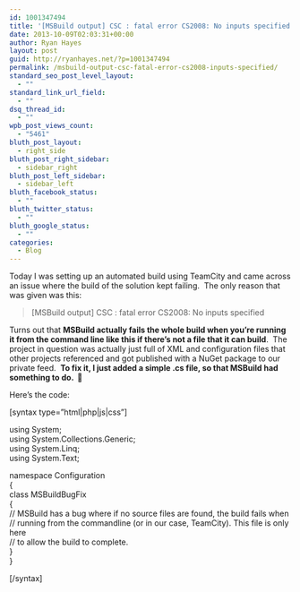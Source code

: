 ```yaml
---
id: 1001347494
title: '[MSBuild output] CSC : fatal error CS2008: No inputs specified'
date: 2013-10-09T02:03:31+00:00
author: Ryan Hayes
layout: post
guid: http://ryanhayes.net/?p=1001347494
permalink: /msbuild-output-csc-fatal-error-cs2008-inputs-specified/
standard_seo_post_level_layout:
  - ""
standard_link_url_field:
  - ""
dsq_thread_id:
  - ""
wpb_post_views_count:
  - "5461"
bluth_post_layout:
  - right_side
bluth_post_right_sidebar:
  - sidebar_right
bluth_post_left_sidebar:
  - sidebar_left
bluth_facebook_status:
  - ""
bluth_twitter_status:
  - ""
bluth_google_status:
  - ""
categories:
  - Blog
---
```

Today I was setting up an automated build using TeamCity and came across an issue where the build of the solution kept failing.  The only reason that was given was this:

> [MSBuild output] CSC : fatal error CS2008: No inputs specified

Turns out that **MSBuild actually fails the whole build when you&#8217;re running it from the command line like this if there&#8217;s not a file that it can build**.  The project in question was actually just full of XML and configuration files that other projects referenced and got published with a NuGet package to our private feed.  **To fix it, I just added a simple .cs file, so that MSBuild had something to do.  🙂**

Here&#8217;s the code:

[syntax type=&#8221;html|php|js|css&#8221;]

using System;  
using System.Collections.Generic;  
using System.Linq;  
using System.Text;

namespace Configuration  
{  
class MSBuildBugFix  
{  
// MSBuild has a bug where if no source files are found, the build fails when  
// running from the commandline (or in our case, TeamCity). This file is only here  
// to allow the build to complete.  
}  
}

[/syntax]

&nbsp;
